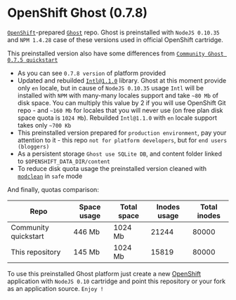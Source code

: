 # OpenShift Ghost (0.7.8)

[`OpenShift`](https://www.openshift.com/)-prepared [`Ghost`](https://ghost.org/) repo. Ghost is preinstalled with `NodeJS 0.10.35` and `NPM 1.4.28` case of these versions used in official OpenShift cartridge.

This preinstalled version also have some differences from [`Community Ghost 0.7.5 quickstart`](https://openshift.redhat.com/app/console/application_type/quickstart!240)

* As you can see `0.7.8 version` of platform provided
* Updated and rebuilded [`Intl@1.1.0`](https://www.npmjs.com/package/intl) library. Ghost at this moment provide only `en` locale, but in cause of `NodeJS 0.10.35` usage `Intl` will be installed with `NPM` with many-many locales support and take `~80 Mb` of disk space. You can multiply this value by 2 if you will use OpenShift Git repo - and `~160 Mb` for locales that you will never use (on free plan disk space quota is `1024 Mb`). Rebuilded `Intl@1.1.0` with `en` locale support takes only `~700 Kb`
* This preinstalled version prepared for `production environment`, pay your attention to it - this repo `not for platform developers`, but for `end users (bloggers)`
* As a persistent storage `Ghost use SQLite DB`, and content folder linked to `$OPENSHIFT_DATA_DIR/content`
* To reduce disk quota usage the preinstalled version cleaned with [`modclean`](https://github.com/KyleRoss/modclean) in `safe` mode

And finally, quotas comparison:

| Repo | Space usage | Total space | Inodes usage | Total inodes |
| ---- | ----------- | ----------- | ------------ | ------------ |
| Community quickstart | 446 Mb | 1024 Mb | 21244 | 80000 |
| This repository | 145 Mb | 1024 Mb | 15819 | 80000 |

To use this preinstalled Ghost platform just create a new [OpenShift](https://www.openshift.com/) application with `NodeJS 0.10` cartridge and point this repository or your fork as an application source. `Enjoy !`
